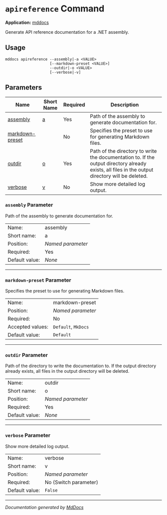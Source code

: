 ﻿# `apireference` Command

**Application:** [mddocs](../index.md)

Generate API reference documentation for a .NET assembly.

## Usage

```
mddocs apireference --assembly|-a <VALUE>
                    [--markdown-preset <VALUE>]
                    --outdir|-o <VALUE>
                    [--verbose|-v]
```

## Parameters

| Name                                          | Short Name               | Required | Description                                                                                                                                     |
| --------------------------------------------- | ------------------------ | -------- | ----------------------------------------------------------------------------------------------------------------------------------------------- |
| [assembly](#assembly-parameter)               | [a](#assembly-parameter) | Yes      | Path of the assembly to generate documentation for.                                                                                             |
| [markdown\-preset](#markdownpreset-parameter) |                          | No       | Specifies the preset to use for generating Markdown files.                                                                                      |
| [outdir](#outdir-parameter)                   | [o](#outdir-parameter)   | Yes      | Path of the directory to write the documentation to. If the output directory already exists, all files in the output directory will be deleted. |
| [verbose](#verbose-parameter)                 | [v](#verbose-parameter)  | No       | Show more detailed log output.                                                                                                                  |

### `assembly` Parameter

Path of the assembly to generate documentation for.

|                |                   |
| -------------- | ----------------- |
| Name:          | assembly          |
| Short name:    | a                 |
| Position:      | *Named parameter* |
| Required:      | Yes               |
| Default value: | *None*            |

___

### `markdown-preset` Parameter

Specifies the preset to use for generating Markdown files.

|                  |                     |
| ---------------- | ------------------- |
| Name:            | markdown\-preset    |
| Position:        | *Named parameter*   |
| Required:        | No                  |
| Accepted values: | `Default`, `MkDocs` |
| Default value:   | `Default`           |

___

### `outdir` Parameter

Path of the directory to write the documentation to. If the output directory already exists, all files in the output directory will be deleted.

|                |                   |
| -------------- | ----------------- |
| Name:          | outdir            |
| Short name:    | o                 |
| Position:      | *Named parameter* |
| Required:      | Yes               |
| Default value: | *None*            |

___

### `verbose` Parameter

Show more detailed log output.

|                |                       |
| -------------- | --------------------- |
| Name:          | verbose               |
| Short name:    | v                     |
| Position:      | *Named parameter*     |
| Required:      | No (Switch parameter) |
| Default value: | `False`               |

___

*Documentation generated by [MdDocs](https://github.com/ap0llo/mddocs)*
